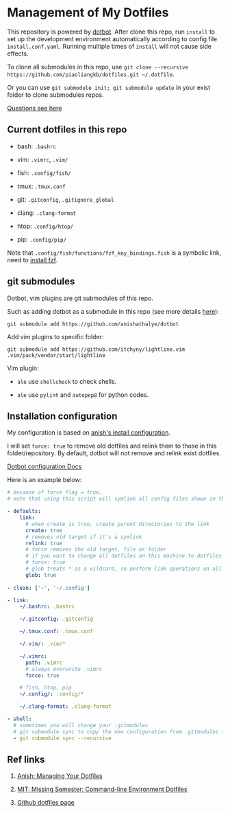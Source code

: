 # Management of My Dotfiles

This repository is powered by [dotbot](https://github.com/anishathalye/dotbot). After clone this repo, run `install` to set up the development environment automatically according to config file `install.conf.yaml`. Running multiple times of `install` will not cause side effects.

To clone all submodules in this repo, use `git clone --recursive https://github.com/piaoliangkb/dotfiles.git ~/.dotfile`.

Or you can use `git submodule init; git submodule update` in your exist folder to clone submodules repos.

[Questions see here](https://stackoverflow.com/questions/43686630/gitsubmodules-are-not-being-pulled-when-cloning-project)

## Current dotfiles in this repo

- bash: `.bashrc`

- vim: `.vimrc`,  `.vim/`

- fish: `.config/fish/`

- tmux: `.tmux.conf`

- git: `.gitconfig`, `.gitignore_global`

- clang: `.clang-format`

- htop: `.config/htop/`

- pip: `.config/pip/`

Note that `.config/fish/functions/fzf_key_bindings.fish` is a symbolic link, need to [install fzf](https://github.com/junegunn/fzf).

## git submodules

Dotbot, vim plugins are git submodules of this repo.

Such as adding dotbot as a submodule in this repo (see more details [here](https://github.com/anishathalye/dotbot/tree/5d83f9e797b1950199e127a8196803f5e33e0916#integrate-with-existing-dotfiles)):

```
git submodule add https://github.com/anishathalye/dotbot
```

Add vim plugins to specific folder:

```
git submodule add https://github.com/itchyny/lightline.vim .vim/pack/vendor/start/lightline
```

Vim plugin: 

- `ale` use `shellcheck` to check shells.

- `ale` use `pylint` and `autopep8` for python codes.

## Installation configuration

My configuration is based on [anish's install configuration](https://github.com/anishathalye/dotfiles/blob/master/.install.conf.yaml).

I will set `force: true` to remove old dotfiles and relink them to those in this folder/repository. By default, dotbot will not remove and relink exist dotfiles.

[Dotbot configuration Docs](https://github.com/anishathalye/dotbot#configuration)

Here is an example below:

```yaml
# because of force flag = true, 
# note that using this script will symlink all config files shown in this directory to your machine.

- defaults:
    link:
      # when create is true, create parent directories to the link
      create: true
      # removes old target if it's a symlink
      relink: true
      # force removes the old target, file or folder
      # if you want to change all dotfiles on this machine to dotfiles in this folder, set force=true
      # force: true
      # glob treats * as a wildcard, so perform link operations on all matches
      glob: true
      
- clean: ['~', '~/.config']

- link:
    ~/.bashrc: .bashrc

    ~/.gitconfig: .gitconfig

    ~/.tmux.conf: .tmux.conf

    ~/.vim/: .vim/*

    ~/.vimrc: 
      path: .vimrc
      # always overwrite .vimrc
      force: true

    # fish, htop, pip
    ~/.config/: .config/*

    ~/.clang-format: .clang-format

- shell:
  # sometimes you will change your .gitmodules
  # git submodule sync to copy the new configuration from .gitmodules to .git/config
  - git submodule sync --recursive
```

## Ref links

1. [Anish: Managing Your Dotfiles](https://www.anishathalye.com/2014/08/03/managing-your-dotfiles/)

2. [MIT: Missing Semester: Command-line Environment Dotfiles](https://missing.csail.mit.edu/2020/command-line/)

3. [Github dotfiles page](https://dotfiles.github.io/)
